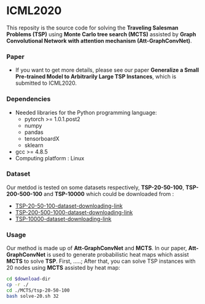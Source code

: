 # ICML2020

This reposity is the source code for solving the **Traveling Salesman Problems (TSP)** using **Monte Carlo tree search (MCTS)** assisted by **Graph Convolutional Network with attention mechanism (Att-GraphConvNet)**.

### Paper

* If you want to get more details, please see our paper **Generalize a Small Pre-trained Model to Arbitrarily Large TSP Instances**, which is submitted to ICML2020. 

### Dependencies

* Needed libraries for the Python programming language:
  * pytorch >= 1.0.1.post2
  * numpy
  * pandas
  * tensorboardX
  * sklearn
* gcc >= 4.8.5
* Computing platform : Linux

### Dataset

Our metdod is tested on some datasets respectively, **TSP-20-50-100**, **TSP-200-500-100** and **TSP-10000** which  could be downloaded from :

* [TSP-20-50-100-dataset-downloading-link](https://drive.google.com/open?id=1lmQh1SYFlcaEcvWdKZBs30GyYL-m21nb)
* [TSP-200-500-1000-dataset-downloading-link](https://drive.google.com/open?id=10vIDikHjvJ4WjpU3VXrIshhl6iVwohIh)
* [TSP-10000-dataset-downloading-link](https://drive.google.com/open?id=1u0jvUSbU-cO0oXOt_JyyXElUtE9uWvNg)

### Usage

Our method is made up of **Att-GraphConvNet** and **MCTS**. In our paper, **Att-GraphConvNet** is used to generate probabilistic heat maps which assist **MCTS** to solve **TSP**. First, .....; After that, you can solve TSP instances with 20 nodes using **MCTS** assisted by heat map:

```bash
cd $download-dir 
cp -r ./
cd ./MCTS/tsp-20-50-100
bash solve-20.sh 32
```

